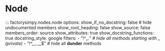 # Node
::: factorysimpy.nodes.node
    options:
      show_if_no_docstring: false  # hide undocumented members
      show_root_heading: false
      show_source: false
      members_order: source
      show_attributes: true
      show_docstring_functions: true
      docstring_style: google
      filters:
        - "!^_.*"        # hide all methods starting with _ (private)
        - "!^__.*__$"    # hide all __dunder__ methods





